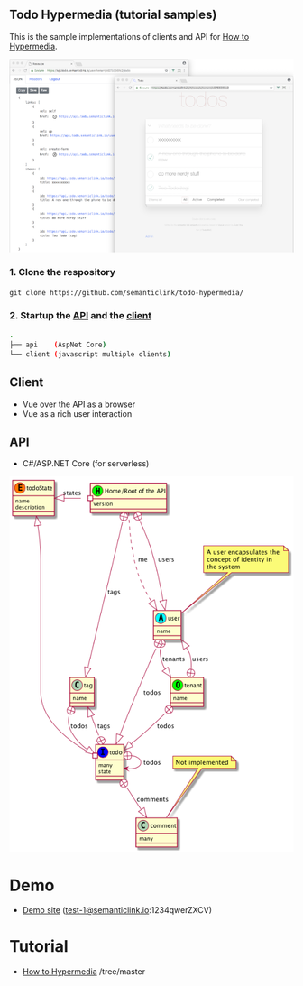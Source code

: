 ## Todo Hypermedia (tutorial samples)

This is the sample implementations of clients and API for [How to Hypermedia](https://howtohypermedia.semanticlink.io).

![](todo.png)

### 1. Clone the respository

`git clone https://github.com/semanticlink/todo-hypermedia/`

### 2. Startup the [API](https://github.com/semanticlink/todo-hypermedia/tree/master/api) and the [client](https://github.com/semanticlink/todo-hypermedia/tree/master/client)

```bash
.
├── api    (AspNet Core)
└── client (javascript multiple clients)

```
        
## Client

- Vue over the API as a browser
- Vue as a rich user interaction

## API

- C#/ASP.NET Core (for serverless)

![](api.png)

# Demo

* [Demo site](https://todo.semanticlink.io) (test-1@semanticlink.io:1234qwerZXCV)

# Tutorial

* [How to Hypermedia](https://howtohypermedia.semanticlink.io)
/tree/master
